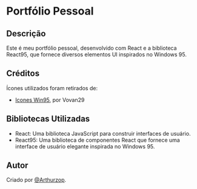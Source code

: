 # Portfólio Pessoal

## Descrição
Este é meu portfólio pessoal, desenvolvido com React e a biblioteca React95, que fornece diversos elementos UI inspirados no Windows 95.

## Créditos
Ícones utilizados foram retirados de: 
- [Icones Win95](https://www.deviantart.com/vovan29/art/Windows-95-ALL-ICONS-805656804), por Vovan29

## Bibliotecas Utilizadas
- React: Uma biblioteca JavaScript para construir interfaces de usuário.
- React95: Uma biblioteca de componentes React que fornece uma interface de usuário elegante inspirada no Windows 95.

## Autor
Criado por [@Arthurzop](https://github.com/arthurzop).
